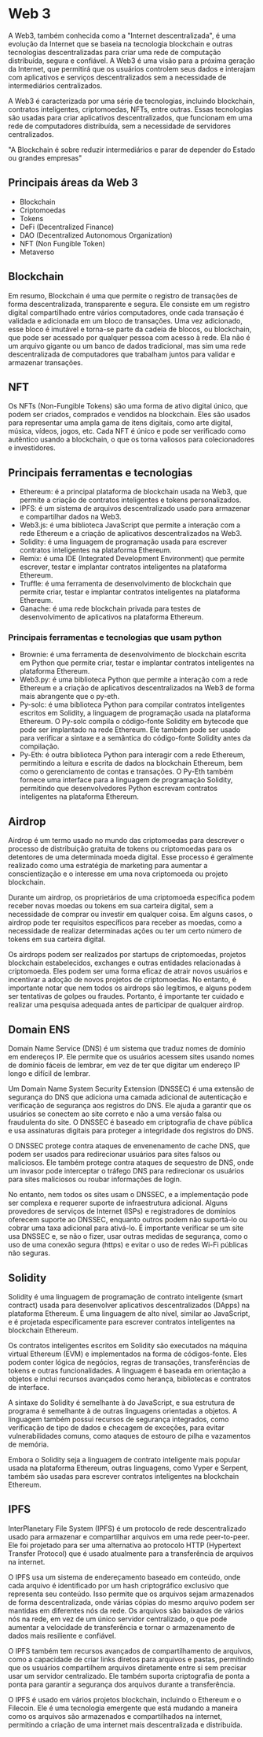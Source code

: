 # Web 3

A Web3, também conhecida como a "Internet descentralizada", é uma evolução da Internet que se baseia na tecnologia blockchain e outras tecnologias descentralizadas para criar uma rede de computação distribuída, segura e confiável. A Web3 é uma visão para a próxima geração da Internet, que permitirá que os usuários controlem seus dados e interajam com aplicativos e serviços descentralizados sem a necessidade de intermediários centralizados.

A Web3 é caracterizada por uma série de tecnologias, incluindo blockchain, contratos inteligentes, criptomoedas, NFTs, entre outras. Essas tecnologias são usadas para criar aplicativos descentralizados, que funcionam em uma rede de computadores distribuída, sem a necessidade de servidores centralizados.

"A Blockchain é sobre reduzir intermediários e parar de depender do Estado ou grandes empresas"

## Principais áreas da Web 3

- Blockchain
- Criptomoedas
- Tokens
- DeFi (Decentralized Finance)
- DAO (Decentralized Autonomous Organization)
- NFT (Non Fungible Token)
- Metaverso

## Blockchain

Em resumo, Blockchain é uma que permite o registro de transações de forma descentralizada, transparente e segura. Ele consiste em um registro digital compartilhado entre vários computadores, onde cada transação é validada e adicionada em um bloco de transações. Uma vez adicionado, esse bloco é imutável e torna-se parte da cadeia de blocos, ou blockchain, que pode ser acessado por qualquer pessoa com acesso à rede. Ela não é um arquivo gigante ou um banco de dados tradicional, mas sim uma rede descentralizada de computadores que trabalham juntos para validar e armazenar transações.

## NFT

Os NFTs (Non-Fungible Tokens) são uma forma de ativo digital único, que podem ser criados, comprados e vendidos na blockchain. Eles são usados para representar uma ampla gama de itens digitais, como arte digital, música, vídeos, jogos, etc. Cada NFT é único e pode ser verificado como autêntico usando a blockchain, o que os torna valiosos para colecionadores e investidores.

## Principais ferramentas e tecnologias

- Ethereum: é a principal plataforma de blockchain usada na Web3, que permite a criação de contratos inteligentes e tokens personalizados.
- IPFS: é um sistema de arquivos descentralizado usado para armazenar e compartilhar dados na Web3.
- Web3.js: é uma biblioteca JavaScript que permite a interação com a rede Ethereum e a criação de aplicativos descentralizados na Web3.
- Solidity: é uma linguagem de programação usada para escrever contratos inteligentes na plataforma Ethereum.
- Remix: é uma IDE (Integrated Development Environment) que permite escrever, testar e implantar contratos inteligentes na plataforma Ethereum.
- Truffle: é uma ferramenta de desenvolvimento de blockchain que permite criar, testar e implantar contratos inteligentes na plataforma Ethereum.
- Ganache: é uma rede blockchain privada para testes de desenvolvimento de aplicativos na plataforma Ethereum.

### Principais ferramentas e tecnologias que usam python

- Brownie: é uma ferramenta de desenvolvimento de blockchain escrita em Python que permite criar, testar e implantar contratos inteligentes na plataforma Ethereum.
- Web3.py: é uma biblioteca Python que permite a interação com a rede Ethereum e a criação de aplicativos descentralizados na Web3 de forma mais abrangente que o py-eth.
- Py-solc: é uma biblioteca Python para compilar contratos inteligentes escritos em Solidity, a linguagem de programação usada na plataforma Ethereum. O Py-solc compila o código-fonte Solidity em bytecode que pode ser implantado na rede Ethereum. Ele também pode ser usado para verificar a sintaxe e a semântica do código-fonte Solidity antes da compilação.
- Py-Eth:  é outra biblioteca Python para interagir com a rede Ethereum, permitindo a leitura e escrita de dados na blockchain Ethereum, bem como o gerenciamento de contas e transações. O Py-Eth também fornece uma interface para a linguagem de programação Solidity, permitindo que desenvolvedores Python escrevam contratos inteligentes na plataforma Ethereum.

## Airdrop

Airdrop é um termo usado no mundo das criptomoedas para descrever o processo de distribuição gratuita de tokens ou criptomoedas para os detentores de uma determinada moeda digital. Esse processo é geralmente realizado como uma estratégia de marketing para aumentar a conscientização e o interesse em uma nova criptomoeda ou projeto blockchain.

Durante um airdrop, os proprietários de uma criptomoeda específica podem receber novas moedas ou tokens em sua carteira digital, sem a necessidade de comprar ou investir em qualquer coisa. Em alguns casos, o airdrop pode ter requisitos específicos para receber as moedas, como a necessidade de realizar determinadas ações ou ter um certo número de tokens em sua carteira digital.

Os airdrops podem ser realizados por startups de criptomoedas, projetos blockchain estabelecidos, exchanges e outras entidades relacionadas à criptomoeda. Eles podem ser uma forma eficaz de atrair novos usuários e incentivar a adoção de novos projetos de criptomoedas. No entanto, é importante notar que nem todos os airdrops são legítimos, e alguns podem ser tentativas de golpes ou fraudes. Portanto, é importante ter cuidado e realizar uma pesquisa adequada antes de participar de qualquer airdrop.

## Domain ENS

Domain Name Service (DNS) é um sistema que traduz nomes de domínio em endereços IP. Ele permite que os usuários acessem sites usando nomes de domínio fáceis de lembrar, em vez de ter que digitar um endereço IP longo e difícil de lembrar.

Um Domain Name System Security Extension (DNSSEC) é uma extensão de segurança do DNS que adiciona uma camada adicional de autenticação e verificação de segurança aos registros do DNS. Ele ajuda a garantir que os usuários se conectem ao site correto e não a uma versão falsa ou fraudulenta do site. O DNSSEC é baseado em criptografia de chave pública e usa assinaturas digitais para proteger a integridade dos registros do DNS.

O DNSSEC protege contra ataques de envenenamento de cache DNS, que podem ser usados para redirecionar usuários para sites falsos ou maliciosos. Ele também protege contra ataques de sequestro de DNS, onde um invasor pode interceptar o tráfego DNS para redirecionar os usuários para sites maliciosos ou roubar informações de login.

No entanto, nem todos os sites usam o DNSSEC, e a implementação pode ser complexa e requerer suporte de infraestrutura adicional. Alguns provedores de serviços de Internet (ISPs) e registradores de domínios oferecem suporte ao DNSSEC, enquanto outros podem não suportá-lo ou cobrar uma taxa adicional para ativá-lo. É importante verificar se um site usa DNSSEC e, se não o fizer, usar outras medidas de segurança, como o uso de uma conexão segura (https) e evitar o uso de redes Wi-Fi públicas não seguras.

## Solidity

Solidity é uma linguagem de programação de contrato inteligente (smart contract) usada para desenvolver aplicativos descentralizados (DApps) na plataforma Ethereum. É uma linguagem de alto nível, similar ao JavaScript, e é projetada especificamente para escrever contratos inteligentes na blockchain Ethereum.

Os contratos inteligentes escritos em Solidity são executados na máquina virtual Ethereum (EVM) e implementados na forma de códigos-fonte. Eles podem conter lógica de negócios, regras de transações, transferências de tokens e outras funcionalidades. A linguagem é baseada em orientação a objetos e inclui recursos avançados como herança, bibliotecas e contratos de interface.

A sintaxe do Solidity é semelhante à do JavaScript, e sua estrutura de programa é semelhante à de outras linguagens orientadas a objetos. A linguagem também possui recursos de segurança integrados, como verificação de tipo de dados e checagem de exceções, para evitar vulnerabilidades comuns, como ataques de estouro de pilha e vazamentos de memória.

Embora o Solidity seja a linguagem de contrato inteligente mais popular usada na plataforma Ethereum, outras linguagens, como Vyper e Serpent, também são usadas para escrever contratos inteligentes na blockchain Ethereum.

## IPFS

InterPlanetary File System (IPFS) é um protocolo de rede descentralizado usado para armazenar e compartilhar arquivos em uma rede peer-to-peer. Ele foi projetado para ser uma alternativa ao protocolo HTTP (Hypertext Transfer Protocol) que é usado atualmente para a transferência de arquivos na internet.

O IPFS usa um sistema de endereçamento baseado em conteúdo, onde cada arquivo é identificado por um hash criptográfico exclusivo que representa seu conteúdo. Isso permite que os arquivos sejam armazenados de forma descentralizada, onde várias cópias do mesmo arquivo podem ser mantidas em diferentes nós da rede. Os arquivos são baixados de vários nós na rede, em vez de um único servidor centralizado, o que pode aumentar a velocidade de transferência e tornar o armazenamento de dados mais resiliente e confiável.

O IPFS também tem recursos avançados de compartilhamento de arquivos, como a capacidade de criar links diretos para arquivos e pastas, permitindo que os usuários compartilhem arquivos diretamente entre si sem precisar usar um servidor centralizado. Ele também suporta criptografia de ponta a ponta para garantir a segurança dos arquivos durante a transferência.

O IPFS é usado em vários projetos blockchain, incluindo o Ethereum e o Filecoin. Ele é uma tecnologia emergente que está mudando a maneira como os arquivos são armazenados e compartilhados na internet, permitindo a criação de uma internet mais descentralizada e distribuída.
